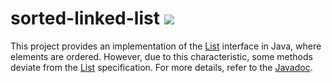 # sorted-linked-list ![](https://github.com/vaclavRechtberger/sorted-linked-list/workflows/tests/badge.svg)
This project provides an implementation of the [List](https://docs.oracle.com/en/java/javase/21/docs/api/java.base/java/util/List.html) interface in Java, where elements are ordered. However, due to this characteristic, some methods deviate from the [List](https://docs.oracle.com/en/java/javase/21/docs/api/java.base/java/util/List.html) specification. For more details, refer to the [Javadoc](./src/main/java/io/github/vaclavrechtberger/util/SortedLinkedList.java).